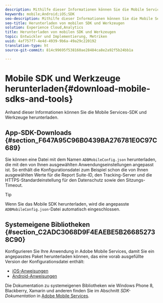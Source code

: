 ```yaml
---
description: Mithilfe dieser Informationen können Sie die Mobile Services-SDK und die Hilfstools für die Mobile Services-Implementierung herunterladen.
keywords: mobile;Android;iOS;SDK
seo-description: Mithilfe dieser Informationen können Sie die Mobile Services-SDK und die Hilfstools für die Mobile Services-Implementierung herunterladen.
seo-title: Herunterladen von mobilen SDK und Werkzeugen
solution: Experience Cloud,Analytics
title: Herunterladen von mobilen SDK und Werkzeugen
topic: Entwickler und Implementierung, Metriken
uuid: 4af757f7-4e4d-4939-9b6a-49a29c220192
translation-type: ht
source-git-commit: 814c99695f538160ae28484ca8e2a92f5b24bb1a

---
```



# Mobile SDK und Werkzeuge herunterladen{#download-mobile-sdks-and-tools}

Anhand dieser Informationen können Sie die Mobile Services-SDK und Werkzeuge herunterladen.

## App-SDK-Downloads {#section_F647A95C96B0439BA276781E0C97C689}

Sie können eine Datei mit dem Namen `ADBMobileConfig.json` herunterladen, die mit den von Ihnen ausgewählten Anwendungseinstellungen angepasst ist. So enthält die Konfigurationsdatei zum Beispiel schon die von Ihnen ausgewählten Werte für die Report Suite-ID, den Tracking-Server und die HTTPS-Standardeinstellung für den Datenschutz sowie den Sitzungs-Timeout.

>[!TIP]
>
>Wenn Sie das Mobile SDK herunterladen, wird die angepasste `ADBMobileConfig.json`-Datei automatisch eingeschlossen.

## Systemeigene Bibliotheken {#section_C2ADC3068D9F4EAEBE5B266852738C90}

Konfigurieren Sie Ihre Anwendung in Adobe Mobile Services, damit Sie ein angepasstes Paket herunterladen können, das eine vorab ausgefüllte Version der Konfigurationsdatei enthält:

* [iOS-Anweisungen](/help/ios/getting-started/requirements.md)
* [Android-Anweisungen](/help/android/getting-started/requirements.md)

Die Dokumentation zu systemeigenen Bibliotheken wie Windows Phone 8, Blackberry, Xamarin und anderen finden Sie im Abschnitt *SDK-Dokumentation* in [Adobe Mobile Services](/help/using/home.md).

